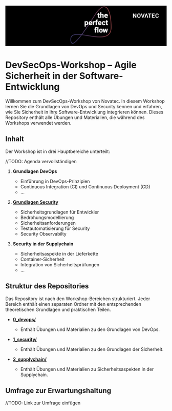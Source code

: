 !["Novatec perfect flow"](./99_assets/images/perfect-flow.jpeg)
# DevSecOps-Workshop – Agile Sicherheit in der Software-Entwicklung

Willkommen zum DevSecOps-Workshop von Novatec. In diesem Workshop lernen Sie die Grundlagen von DevOps und Security kennen und erfahren, wie Sie Sicherheit in Ihre Software-Entwicklung integrieren können.
Dieses Repository enthält alle Übungen und Materialien, die während des Workshops verwendet werden.

## Inhalt

Der Workshop ist in drei Hauptbereiche unterteilt:

//TODO: Agenda vervollständigen

1. **Grundlagen DevOps**

   - Einführung in DevOps-Prinzipien
   - Continuous Integration (CI) und Continuous Deployment (CD)
   - ...

2. [**Grundlagen Security**](1_security/README.md)

   - Sicherheitsgrundlagen für Entwickler
   - Bedrohungsmodellierung
   - Sicherheitsanforderungen
   - Testautomatisierung für Security
   - Security Observabilty

3. **Security in der Supplychain**

   - Sicherheitsaspekte in der Lieferkette
   - Container-Sicherheit
   - Integration von Sicherheitsprüfungen
   - ...

## Struktur des Repositories

Das Repository ist nach den Workshop-Bereichen strukturiert. Jeder Bereich enthält einen separaten Ordner mit den entsprechenden theoretischen Grundlagen und praktischen Teilen.

- [**0_devops/**](./0_devops/)
  - Enthält Übungen und Materialien zu den Grundlagen von DevOps.

- [**1_security/**](./1_security/)
  - Enthält Übungen und Materialien zu den Grundlagen der Sicherheit.

- [**2_supplychain/**](./2_supplychain/)
  - Enthält Übungen und Materialien zu Sicherheitsaspekten in der Supplychain.

## Umfrage zur Erwartungshaltung

//TODO: Link zur Umfrage einfügen
